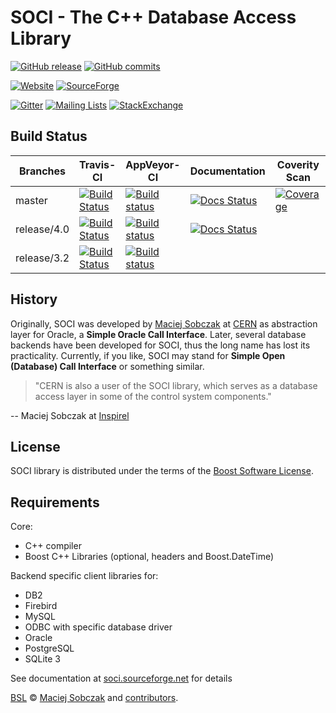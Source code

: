 # SOCI - The C++ Database Access Library

[![GitHub release](https://img.shields.io/github/tag/SOCI/soci.svg)](https://github.com/SOCI/soci/releases/tag/3.2.3)
[![GitHub commits](https://img.shields.io/github/commits-since/SOCI/soci/3.2.3.svg)](https://github.com/SOCI/soci/tree/master)

[![Website](https://img.shields.io/website-up-down-green-red/http/shields.io.svg?label=soci.sourceforge.net)](http://soci.sourceforge.net)
[![SourceForge](https://img.shields.io/sourceforge/dm/soci.svg)](https://sourceforge.net/projects/soci/files/)

[![Gitter](https://img.shields.io/gitter/room/SOCI/soci.svg)](https://gitter.im/SOCI/soci)
[![Mailing Lists](https://img.shields.io/badge/mailing--lists-ok-yellowgreen.svg)](https://sourceforge.net/p/soci/mailman/)
[![StackExchange](https://img.shields.io/stackexchange/stackoverflow/t/soci.svg)](https://stackoverflow.com/questions/tagged/soci)

## Build Status

| Branches    | Travis-CI | AppVeyor-CI | Documentation | Coverity Scan  |
|-------------|-----------|-------------|---------------|----------------|
| master      | [![Build Status](https://travis-ci.org/SOCI/soci.svg?branch=master)](https://travis-ci.org/SOCI/soci/branches) | [![Build status](https://ci.appveyor.com/api/projects/status/dtp5mvbeyu9aqupr/branch/master?svg=true)](https://ci.appveyor.com/project/SOCI/soci/branch/master) | [![Docs Status](https://circleci.com/gh/SOCI/soci/tree/master.svg?style=svg&circle-token=5d31c692ed5fcffa5c5fc6b7fe2257b34d78f3c9)](https://circleci.com/gh/SOCI/soci/tree/master) | [![Coverage](https://scan.coverity.com/projects/6581/badge.svg)](https://scan.coverity.com/projects/soci-soci) |
| release/4.0 | [![Build Status](https://travis-ci.org/SOCI/soci.svg?branch=release%2F4.0)](https://travis-ci.org/SOCI/soci/branches) | [![Build status](https://ci.appveyor.com/api/projects/status/dtp5mvbeyu9aqupr/branch/release/4.0?svg=true)](https://ci.appveyor.com/project/SOCI/soci/branch/release/4.0) | [![Docs Status](https://circleci.com/gh/SOCI/soci/tree/release%2F4.0.svg?style=svg&circle-token=5d31c692ed5fcffa5c5fc6b7fe2257b34d78f3c9)](https://circleci.com/gh/SOCI/soci/tree/release%2F4.0) | |
| release/3.2 | [![Build Status](https://travis-ci.org/SOCI/soci.svg?branch=release%2F3.2)](https://travis-ci.org/SOCI/soci/branches) | [![Build status](https://ci.appveyor.com/api/projects/status/dtp5mvbeyu9aqupr/branch/release/3.2?svg=true)](https://ci.appveyor.com/project/SOCI/soci/branch/release/3.2) | | |

## History

Originally, SOCI was developed by [Maciej Sobczak](http://www.msobczak.com/)
at [CERN](http://www.cern.ch/) as abstraction layer for Oracle,
a **Simple Oracle Call Interface**.
Later, several database backends have been developed for SOCI,
thus the long name has lost its practicality.
Currently, if you like, SOCI may stand for **Simple Open (Database) Call Interface**
or something similar.

> "CERN is also a user of the SOCI library, which serves as a database access
> layer in some of the control system components."

-- Maciej Sobczak at [Inspirel](http://www.inspirel.com/users.html)

## License

SOCI library is distributed under the terms of the [Boost Software License](http://www.boost.org/LICENSE_1_0.txt).

## Requirements

Core:

* C++ compiler
* Boost C++ Libraries (optional, headers and Boost.DateTime)

Backend specific client libraries for:

* DB2
* Firebird
* MySQL
* ODBC with specific database driver
* Oracle
* PostgreSQL
* SQLite 3

See documentation at [soci.sourceforge.net](http://soci.sourceforge.net) for details

[BSL](http://www.boost.org/LICENSE_1_0.txt) &copy;
[Maciej Sobczak](http://github.com/msobczak) and [contributors](https://github.com/SOCI/soci/graphs/contributors).
